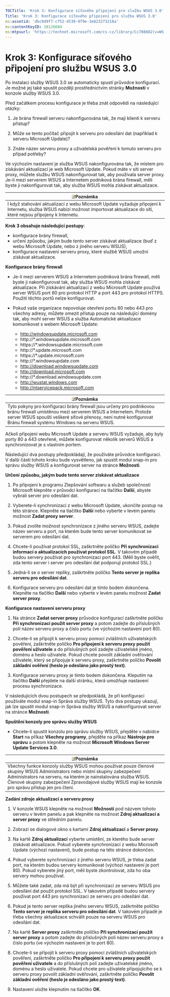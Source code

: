 ```yaml
---
TOCTitle: 'Krok 3: Konfigurace síťového připojení pro službu WSUS 3.0'
Title: 'Krok 3: Konfigurace síťového připojení pro službu WSUS 3.0'
ms:assetid: 'dbc9d9f7-cf52-4539-9f9e-3e823273218a'
ms:contentKeyID: 18126684
ms:mtpsurl: 'https://technet.microsoft.com/cs-cz/library/Cc708602(v=WS.10)'
---
```


Krok 3: Konfigurace síťového připojení pro službu WSUS 3.0
==========================================================

Po instalaci služby WSUS 3.0 se automaticky spustí průvodce konfigurací. Je možné jej také spustit později prostřednictvím stránky **Možnosti** v konzole služby WSUS 3.0.

Před začátkem procesu konfigurace je třeba znát odpovědi na následující otázky:

1. Je brána firewall serveru nakonfigurována tak, že mají klienti k serveru přístup?

2. Může se tento počítač připojit k serveru pro odesílání dat (například k serveru Microsoft Update)?

3. Znáte název serveru proxy a uživatelská pověření k tomuto serveru pro případ potřeby?

Ve výchozím nastavení je služba WSUS nakonfigurována tak, že místem pro získávání aktualizací je web Microsoft Update. Pokud máte v síti server proxy, můžete službu WSUS nakonfigurovat tak, aby používala server proxy. Je-li mezi serverem WSUS a Internetem podniková brána firewall, měli byste ji nakonfigurovat tak, aby služba WSUS mohla získávat aktualizace.

| ![](images/Cc708602.note(WS.10).gif)Poznámka                                                                                                           |
|-------------------------------------------------------------------------------------------------------------------------------------------------------------------------------------|
| I když stahování aktualizací z webu Microsoft Update vyžaduje připojení k Internetu, služba WSUS nabízí možnost importovat aktualizace do sítí, které nejsou připojeny k Internetu. |

**Krok 3 obsahuje následující postupy**:

-   konfigurace brány firewall,
-   určení způsobu, jakým bude tento server získávat aktualizace (buď z webu Microsoft Update, nebo z jiného serveru WSUS),
-   konfigurace nastavení serveru proxy, které službě WSUS umožní získávat aktualizace.

**Konfigurace brány firewall**
-   Je-li mezi serverem WSUS a Internetem podniková brána firewall, měli byste ji nakonfigurovat tak, aby služba WSUS mohla získávat aktualizace. Při získávání aktualizací z webu Microsoft Update používá server WSUS port 80 pro protokol HTTP a port 443 pro protokol HTTPS. Použití těchto portů nelze konfigurovat.

-   Pokud vaše organizace nepovoluje otevření portu 80 nebo 443 pro všechny adresy, můžete omezit přístup pouze na následující domény tak, aby mohl server WSUS a služba Automatické aktualizace komunikovat s webem Microsoft Update:

    -   http://windowsupdate.microsoft.com
    -   http://\*.windowsupdate.microsoft.com
    -   https://\*.windowsupdate.microsoft.com
    -   http://\*.update.microsoft.com
    -   https://\*.update.microsoft.com
    -   http://\*.windowsupdate.com
    -   http://download.windowsupdate.com
    -   http://download.microsoft.com
    -   http://\*.download.windowsupdate.com
    -   http://wustat.windows.com
    -   http://ntservicepack.microsoft.com

| ![](images/Cc708602.note(WS.10).gif)Poznámka                                                                                                                                                                                   |
|-------------------------------------------------------------------------------------------------------------------------------------------------------------------------------------------------------------------------------------------------------------|
| Tyto pokyny pro konfiguraci brány firewall jsou určeny pro podnikovou bránu firewall umístěnou mezi serverem WSUS a Internetem. Protože server WSUS spouští veškeré síťové přenosy, není nutné konfigurovat Bránu firewall systému Windows na serveru WSUS. |

Ačkoli připojení webu Microsoft Update a serveru WSUS vyžaduje, aby byly porty 80 a 443 otevřené, můžete konfigurovat několik serverů WSUS a synchronizovat je s vlastním portem.

Následující dva postupy předpokládají, že používáte průvodce konfigurací. V další části tohoto kroku bude vysvětleno, jak spustit modul snap-in pro správu služby WSUS a konfigurovat server na stránce **Možnosti**.

**Určení způsobu, jakým bude tento server získávat aktualizace**
1.  Po připojení k programu Zlepšování softwaru a služeb společnosti Microsoft klepněte v průvodci konfigurací na tlačítko **Další**, abyste vybrali server pro odesílání dat.

2.  Vyberete-li synchronizaci z webu Microsoft Update, ukončíte postup na této stránce. Klepněte na tlačítko **Další** nebo vyberte v levém panelu možnost **Zadat proxy server**.

3.  Pokud zvolíte možnost synchronizace z jiného serveru WSUS, zadejte název serveru a port, na kterém bude tento server komunikovat se serverem pro odesílání dat.

4.  Chcete-li používat protokol SSL, zaškrtněte políčko **Při synchronizaci informací o aktualizacích používat protokol SSL**. V takovém případě budou servery používat pro synchronizaci port 443. (Měli byste ověřit, zda tento server i server pro odesílání dat podporují protokol SSL.)

5.  Jedná-li se o server repliky, zaškrtněte políčko **Tento server je replika serveru pro odesílání dat**.

6.  Konfigurace serveru pro odesílání dat je tímto bodem dokončena. Klepněte na tlačítko **Další** nebo vyberte v levém panelu možnost **Zadat server proxy**.

**Konfigurace nastavení serveru proxy**
1.  Na stránce **Zadat server proxy** průvodce konfigurací zaškrtněte políčko **Při synchronizaci použít server proxy** a potom zadejte do příslušných polí název serveru proxy a číslo portu (ve výchozím nastavení port 80).

2.  Chcete-li se připojit k serveru proxy pomocí zvláštních uživatelských pověření, zaškrtněte políčko **Pro připojení k serveru proxy použít pověření uživatele** a do příslušných polí zadejte uživatelské jméno, doménu a heslo uživatele. Pokud chcete povolit základní ověřování uživatele, který se připojuje k serveru proxy, zaškrtněte políčko **Povolit základní ověření (heslo je odesláno jako prostý text)**.

3.  Konfigurace serveru proxy je tímto bodem dokončena. Kleputím na tlačítko **Další** přejdete na další stránku, která umožňuje nastavení procesu synchronizace.

V následujících dvou postupech se předpokládá, že při konfiguraci používáte modul snap-in Správa služby WSUS. Tyto dva postupy ukazují, jak lze spustit modul snap-in Správa služby WSUS a nakonfigurovat server na stránce **Možnosti**.

**Spuštění konzoly pro správu služby WSUS**
-   Chcete-li spustit konzolu pro správu služby WSUS, přejděte v nabídce **Start** na příkaz **Všechny programy**, přejděte na příkaz **Nástroje pro správu** a potom klepněte na možnost **Microsoft Windows Server Update Services 3.0**.

| ![](images/Cc708602.note(WS.10).gif)Poznámka                                                                                                                                                                                                                             |
|-------------------------------------------------------------------------------------------------------------------------------------------------------------------------------------------------------------------------------------------------------------------------------------------------------|
| Všechny funkce konzoly služby WSUS mohou používat pouze členové skupiny WSUS Administrators nebo místní skupiny zabezpečení Administrators na serveru, na kterém je nainstalována služba WSUS. Členové skupiny zabezpečení Zpravodajové služby WSUS mají ke konzole pro správu přístup jen pro čtení. |

**Zadání zdroje aktualizací a serveru proxy**
1.  V konzole WSUS klepněte na možnost **Možnosti** pod názvem tohoto serveru v levém panelu a pak klepněte na možnost **Zdroj aktualizací a server proxy** ve středním panelu.

2.  Zobrazí se dialogové okno s kartami **Zdroj aktualizací** a **Server proxy**.

3.  Na kartě **Zdroj aktualizací** vyberte umístění, ze kterého bude server získávat aktualizace. Pokud vyberete synchronizaci z webu Microsoft Update (výchozí nastavení), bude postup na této stránce dokončen.

4.  Pokud vyberete synchronizaci z jiného serveru WSUS, je třeba zadat port, na kterém budou servery komunikovat (výchozí nastavení je port 80). Pokud vyberete jiný port, měli byste zkontrolovat, zda ho oba servery mohou používat.

5.  Můžete také zadat, zda má být při synchronizaci ze serveru WSUS pro odesílání dat použit protokol SSL. V takovém případě budou servery používat port 443 pro synchronizaci ze serveru pro odesílání dat.

6.  Pokud je tento server replika jiného serveru WSUS, zaškrtněte políčko **Tento server je replika serveru pro odesílání dat**. V takovém případě je třeba všechny aktualizace schválit pouze na serveru WSUS pro odesílání dat.

7.  Na kartě **Server proxy** zaškrtněte políčko **Při synchronizaci použít server proxy** a potom zadejte do příslušných polí název serveru proxy a číslo portu (ve výchozím nastavení je to port 80).

8.  Chcete-li se připojit k serveru proxy pomocí zvláštních uživatelských pověření, zaškrtněte políčko **Pro připojení k serveru proxy použít pověření uživatele** a do příslušných polí zadejte uživatelské jméno, doménu a heslo uživatele. Pokud chcete pro uživatele připojujícího se k serveru proxy povolit základní ověřování, zaškrtněte políčko **Povolit základní ověření (heslo je odesláno jako prostý text)**.

9.  Nastavení uložte klepnutím na tlačítko **OK**.
